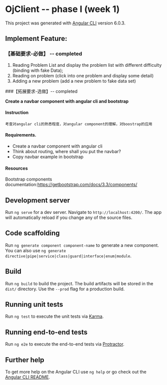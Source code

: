 # OjClient -- phase I (week 1)

This project was generated with [Angular CLI](https://github.com/angular/angular-cli) version 6.0.3.

## Implement Feature:
### 【基础要求-必做】 -- completed

1. Reading Problem List and display the problem list with different difficulty (binding with fake Data);
2. Reading on problem (click into one problem and display some detail)
3. Adding a new problem (add a new problem to fake data set)

###【拓展要求-选做】-- completed

**Create a navbar component with angular cli and bootstrap**

#### Instruction
	考查对angular cli的熟悉程度，对angular component的理解，对boostrap的应用
#### Requirements. 
* Create a navbar component with angular cli
* Think about routing, where shall you put the navbar?
* Copy navbar example in bootstrap

#### Resources
Bootstrap components documentation:https://getbootstrap.com/docs/3.3/components/ 

## Development server

Run `ng serve` for a dev server. Navigate to `http://localhost:4200/`. The app will automatically reload if you change any of the source files.

## Code scaffolding

Run `ng generate component component-name` to generate a new component. You can also use `ng generate directive|pipe|service|class|guard|interface|enum|module`.

## Build

Run `ng build` to build the project. The build artifacts will be stored in the `dist/` directory. Use the `--prod` flag for a production build.

## Running unit tests

Run `ng test` to execute the unit tests via [Karma](https://karma-runner.github.io).

## Running end-to-end tests

Run `ng e2e` to execute the end-to-end tests via [Protractor](http://www.protractortest.org/).

## Further help

To get more help on the Angular CLI use `ng help` or go check out the [Angular CLI README](https://github.com/angular/angular-cli/blob/master/README.md).
